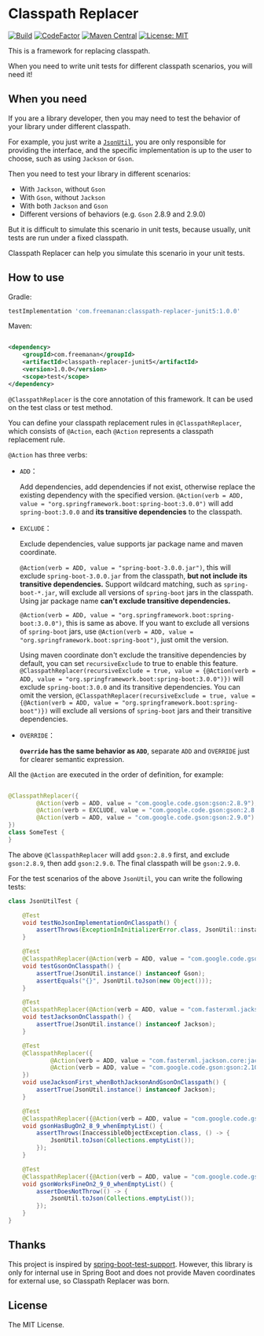 # Classpath Replacer

[![Build](https://img.shields.io/github/actions/workflow/status/DanielLiu1123/classpath-replacer/build.yml?branch=main)](https://github.com/DanielLiu1123/classpath-replacer/actions)
[![CodeFactor](https://www.codefactor.io/repository/github/danielliu1123/classpath-replacer/badge)](https://www.codefactor.io/repository/github/danielliu1123/classpath-replacer)
[![Maven Central](https://img.shields.io/maven-central/v/com.freemanan/classpath-replacer-core)](https://search.maven.org/artifact/com.freemanan/classpath-replacer-core)
[![License: MIT](https://img.shields.io/badge/License-MIT-yellow.svg)](https://opensource.org/licenses/MIT)

This is a framework for replacing classpath.

When you need to write unit tests for different classpath scenarios, you will need it!

## When you need

If you are a library developer, then you may need to test the behavior of your library under different classpath.

For example, you just write a [`JsonUtil`](examples/junit5/src/main/java/com/example/JsonUtil.java), you are only
responsible for providing the interface, and the specific implementation is up to the user to choose, such as
using `Jackson` or `Gson`.

Then you need to test your library in different scenarios:

- With `Jackson`, without `Gson`
- With `Gson`, without `Jackson`
- With both `Jackson` and `Gson`
- Different versions of behaviors (e.g. `Gson` 2.8.9 and 2.9.0)

But it is difficult to simulate this scenario in unit tests, because usually, unit tests are run under a fixed
classpath.

Classpath Replacer can help you simulate this scenario in your unit tests.

## How to use

Gradle:

```groovy
testImplementation 'com.freemanan:classpath-replacer-junit5:1.0.0'
```

Maven:

```xml

<dependency>
    <groupId>com.freemanan</groupId>
    <artifactId>classpath-replacer-junit5</artifactId>
    <version>1.0.0</version>
    <scope>test</scope>
</dependency>
```

`@ClasspathReplacer` is the core annotation of this framework. It can be used on the test class or test method.

You can define your classpath replacement rules in `@ClasspathReplacer`, which consists of `@Action`, each `@Action`
represents a classpath replacement rule.

`@Action` has three verbs:

- `ADD`：

  Add dependencies, add dependencies if not exist, otherwise replace the existing dependency with the specified
  version. `@Action(verb = ADD, value = "org.springframework.boot:spring-boot:3.0.0")` will
  add `spring-boot:3.0.0` and **its transitive dependencies** to the classpath.

- `EXCLUDE`：

  Exclude dependencies, value supports jar package name and maven coordinate.

  `@Action(verb = ADD, value = "spring-boot-3.0.0.jar")`, this will exclude `spring-boot-3.0.0.jar` from the
  classpath, **but not include its transitive dependencies.** Support wildcard matching, such
  as `spring-boot-*.jar`, will exclude all versions of `spring-boot` jars in the classpath. Using jar package name
  **can't exclude transitive dependencies.**

  `@Action(verb = ADD, value = "org.springframework.boot:spring-boot:3.0.0")`, this is same as above. If you want to
  exclude all versions of `spring-boot` jars,
  use `@Action(verb = ADD, value = "org.springframework.boot:spring-boot")`, just omit the version.

  Using maven coordinate don't exclude the transitive dependencies by default, you can set `recursiveExclude` to
  true to enable this feature.
  `@ClasspathReplacer(recursiveExclude = true, value = {@Action(verb = ADD, value = "org.springframework.boot:spring-boot:3.0.0")})`
  will exclude `spring-boot:3.0.0` and its transitive dependencies. You can omit the
  version, `@ClasspathReplacer(recursiveExclude = true, value = {@Action(verb = ADD, value = "org.springframework.boot:spring-boot")})`
  will exclude all versions of `spring-boot` jars and their transitive dependencies.

- `OVERRIDE`：

  **`Override` has the same behavior as `ADD`**, separate `ADD` and `OVERRIDE` just for clearer semantic expression.

All the `@Action` are executed in the order of definition, for example:

```java

@ClasspathReplacer({
        @Action(verb = ADD, value = "com.google.code.gson:gson:2.8.9"),
        @Action(verb = EXCLUDE, value = "com.google.code.gson:gson:2.8.9"),
        @Action(verb = ADD, value = "com.google.code.gson:gson:2.9.0")
})
class SomeTest {
}
```

The above `@ClasspathReplacer` will add `gson:2.8.9` first, and exclude `gson:2.8.9`, then add `gson:2.9.0`. The final
classpath will be `gson:2.9.0`.

For the test scenarios of the above `JsonUtil`, you can write the following tests:

```java
class JsonUtilTest {

    @Test
    void testNoJsonImplementationOnClasspath() {
        assertThrows(ExceptionInInitializerError.class, JsonUtil::instance);
    }

    @Test
    @ClasspathReplacer(@Action(verb = ADD, value = "com.google.code.gson:gson:2.10.1"))
    void testGsonOnClasspath() {
        assertTrue(JsonUtil.instance() instanceof Gson);
        assertEquals("{}", JsonUtil.toJson(new Object()));
    }

    @Test
    @ClasspathReplacer(@Action(verb = ADD, value = "com.fasterxml.jackson.core:jackson-databind:2.14.1"))
    void testJacksonOnClasspath() {
        assertTrue(JsonUtil.instance() instanceof Jackson);
    }

    @Test
    @ClasspathReplacer({
            @Action(verb = ADD, value = "com.fasterxml.jackson.core:jackson-databind:2.14.1"),
            @Action(verb = ADD, value = "com.google.code.gson:gson:2.10.1")
    })
    void useJacksonFirst_whenBothJacksonAndGsonOnClasspath() {
        assertTrue(JsonUtil.instance() instanceof Jackson);
    }

    @Test
    @ClasspathReplacer({@Action(verb = ADD, value = "com.google.code.gson:gson:2.8.9")})
    void gsonHasBugOn2_8_9_whenEmptyList() {
        assertThrows(InaccessibleObjectException.class, () -> {
            JsonUtil.toJson(Collections.emptyList());
        });
    }

    @Test
    @ClasspathReplacer({@Action(verb = ADD, value = "com.google.code.gson:gson:2.9.0")})
    void gsonWorksFineOn2_9_0_whenEmptyList() {
        assertDoesNotThrow(() -> {
            JsonUtil.toJson(Collections.emptyList());
        });
    }
}
```

## Thanks

This project is inspired
by [spring-boot-test-support](https://github.com/spring-projects/spring-boot/tree/main/spring-boot-project/spring-boot-tools/spring-boot-test-support).
However, this library is only for internal use in Spring Boot and does not provide Maven coordinates for external use,
so Classpath Replacer was born.

## License

The MIT License.
